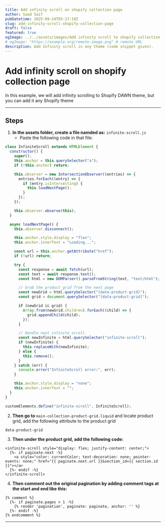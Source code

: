 ```yaml
---
title: Add infinity scroll on shopify collection page
author: Saad Saif
pubDatetime: 2025-09-24T05:17:19Z
slug: add-infinity-scroll-shopify-collection-page
draft: false
featured: true
ogImage: ../../assets/images/Add infinity scroll to shopify collection page.png # src/assets/images/example.png
# ogImage: "https://example.org/remote-image.png" # remote URL
description: Add Infinity scroll in any theme (code snippet given).
---
```


# Add infinity scroll on shopify collection page

In this example, we will add infinity scrolling to Shopify DAWN theme, but you can add it any Shopify theme

---

## Steps

1. **In the assets folder, create a file namded as:** `infinite-scroll.js`
   - Paste the following code in that file:

```javascript
class InfiniteScroll extends HTMLElement {
  constructor() {
    super();
    this.anchor = this.querySelector("a");
    if (!this.anchor) return;

    this.observer = new IntersectionObserver((entries) => {
      entries.forEach((entry) => {
        if (entry.isIntersecting) {
          this.loadNextPage();
        }
      });
    });

    this.observer.observe(this);
  }

  async loadNextPage() {
    this.observer.disconnect();

    this.anchor.style.display = "flex";
    this.anchor.innerText = "Loading...";

    const url = this.anchor.getAttribute("href");
    if (!url) return;

    try {
      const response = await fetch(url);
      const text = await response.text();
      const html = new DOMParser().parseFromString(text, "text/html");

      // Grab the product grid from the next page
      const newGrid = html.querySelector("[data-product-grid]");
      const grid = document.querySelector("[data-product-grid]");

      if (newGrid && grid) {
        Array.from(newGrid.children).forEach((child) => {
          grid.appendChild(child);
        });
      }

      // Handle next infinite scroll
      const newInfinite = html.querySelector("infinite-scroll");
      if (newInfinite) {
        this.replaceWith(newInfinite);
      } else {
        this.remove();
      }
    } catch (err) {
      console.error("InfiniteScroll error:", err);
    }

    this.anchor.style.display = "none";
    this.anchor.innerText = "";
  }
}

customElements.define("infinite-scroll", InfiniteScroll);
```

2. **Then go to** `main-collection-product-grid.liquid` and locate product grid, add the following attribute to the product grid
```html
data-product-grid
```
3. **Then under the product grid, add the following code:**
```liquid
<infinite-scroll style="display: flex; justify-content: center;">
  {%- if paginate.next -%}
    <a style="color: currentColor; text-decoration: none; pointer-events: none;" href="{{ paginate.next.url }}&section_id={{ section.id }}"></a>
  {%- endif -%}
</infinite-scroll>
```

4. **Then comment out the original pagination by adding comment tags at the start and end like this:**
```liquid
{% comment %}
  {%- if paginate.pages > 1 -%}
    {% render 'pagination', paginate: paginate, anchor: '' %}
  {%- endif -%}
{% endcomment %}
```

---
